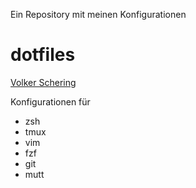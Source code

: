 Ein Repository mit meinen Konfigurationen
# dotfiles

[Volker Schering](https://volker-schering.de "voslog")

Konfigurationen für 
  * zsh
  * tmux
  * vim 
  * fzf
  * git
  * mutt

